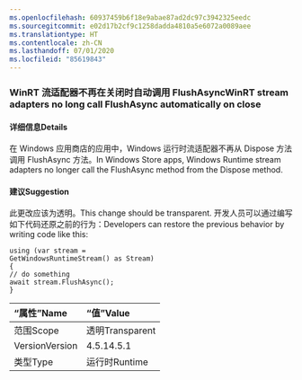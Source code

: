 ```yaml
---
ms.openlocfilehash: 60937459b6f18e9abae87ad2dc97c3942325eedc
ms.sourcegitcommit: e02d17b2cf9c1258dadda4810a5e6072a0089aee
ms.translationtype: HT
ms.contentlocale: zh-CN
ms.lasthandoff: 07/01/2020
ms.locfileid: "85619843"
---
```

### <a name="winrt-stream-adapters-no-long-call-flushasync-automatically-on-close"></a><span data-ttu-id="6eb10-101">WinRT 流适配器不再在关闭时自动调用 FlushAsync</span><span class="sxs-lookup"><span data-stu-id="6eb10-101">WinRT stream adapters no long call FlushAsync automatically on close</span></span>

#### <a name="details"></a><span data-ttu-id="6eb10-102">详细信息</span><span class="sxs-lookup"><span data-stu-id="6eb10-102">Details</span></span>

<span data-ttu-id="6eb10-103">在 Windows 应用商店的应用中，Windows 运行时流适配器不再从 Dispose 方法调用 FlushAsync 方法。</span><span class="sxs-lookup"><span data-stu-id="6eb10-103">In Windows Store apps, Windows Runtime stream adapters no longer call the FlushAsync method from the Dispose method.</span></span>

#### <a name="suggestion"></a><span data-ttu-id="6eb10-104">建议</span><span class="sxs-lookup"><span data-stu-id="6eb10-104">Suggestion</span></span>

<span data-ttu-id="6eb10-105">此更改应该为透明。</span><span class="sxs-lookup"><span data-stu-id="6eb10-105">This change should be transparent.</span></span> <span data-ttu-id="6eb10-106">开发人员可以通过编写如下代码还原之前的行为：</span><span class="sxs-lookup"><span data-stu-id="6eb10-106">Developers can restore the previous behavior by writing code like this:</span></span><pre><code class="lang-csharp">using (var stream = GetWindowsRuntimeStream() as Stream)&#13;&#10;{&#13;&#10;// do something&#13;&#10;await stream.FlushAsync();&#13;&#10;}&#13;&#10;</code></pre>

| <span data-ttu-id="6eb10-107">“属性”</span><span class="sxs-lookup"><span data-stu-id="6eb10-107">Name</span></span>    | <span data-ttu-id="6eb10-108">“值”</span><span class="sxs-lookup"><span data-stu-id="6eb10-108">Value</span></span>       |
|:--------|:------------|
| <span data-ttu-id="6eb10-109">范围</span><span class="sxs-lookup"><span data-stu-id="6eb10-109">Scope</span></span>   |<span data-ttu-id="6eb10-110">透明</span><span class="sxs-lookup"><span data-stu-id="6eb10-110">Transparent</span></span>|
|<span data-ttu-id="6eb10-111">Version</span><span class="sxs-lookup"><span data-stu-id="6eb10-111">Version</span></span>|<span data-ttu-id="6eb10-112">4.5.1</span><span class="sxs-lookup"><span data-stu-id="6eb10-112">4.5.1</span></span>|
|<span data-ttu-id="6eb10-113">类型</span><span class="sxs-lookup"><span data-stu-id="6eb10-113">Type</span></span>|<span data-ttu-id="6eb10-114">运行时</span><span class="sxs-lookup"><span data-stu-id="6eb10-114">Runtime</span></span>|
